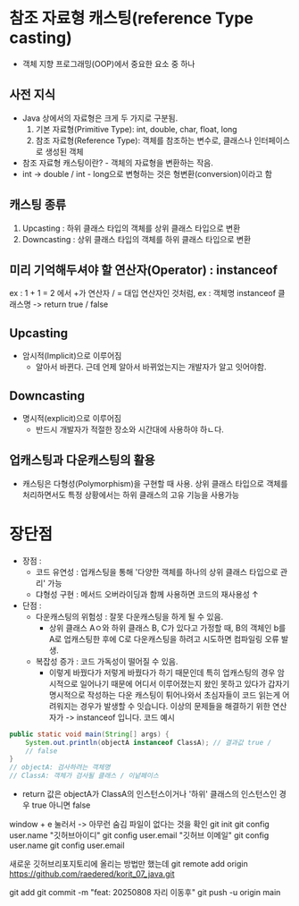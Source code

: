 # 참조 자료형 캐스팅(reference Type casting)
- 객체 지향 프로그래밍(OOP)에서 중요한 요소 중 하나
## 사전 지식
- Java 상에서의 자료형은 크게 두 가지로 구분됨.
    1. 기본 자료형(Primitive Type): int, double, char, float, long
    2. 참조 자료형(Reference Type): 객체를 참조하는 변수로, 클래스나 인터페이스로 생성된 객체
- 참조 자료형 캐스팅이란? - 객체의 자료형을 변환하는 작음.
- int -> double / int - long으로 변형하는 것은 형변환(conversion)이라고 함

## 캐스팅 종류
1. Upcasting : 하위 클래스 타입의 객체를 상위 클래스 타입으로 변환
2. Downcasting : 상위 클래스 타입의 객체를 하위 클래스 타입으로 변환

## 미리 기억해두셔야 할 연산자(Operator) : instanceof
ex : 1 + 1 = 2 에서 +가 연산자 / = 대입 연산자인 것처럼,
ex : 객체명 instanceof 클래스명 -> return true / false

## Upcasting
- 암시적(Implicit)으로 이루어짐
  - 알아서 바뀐다. 근데 언제 알아서 바뀌었는지는 개발자가 알고 잇어야함.

## Downcasting
- 명시적(explicit)으로 이루어짐
  - 반드시 개발자가 적절한 장소와 시간대에 사용하야 하ㄴ다.

## 업캐스팅과 다운캐스팅의 활용
- 캐스팅은 다형성(Polymorphism)을 구현할 때 사용. 상위 클래스 타입으로 객체를 처리하면서도 특정 상황에서는 하위 클래스의 고유 기능을 사용가능
# 장단점
- 장점 :
  - 코드 유연성 : 업캐스팅을 통해 '다양한 객체를 하나의 상위 클래스 타입으로 관리' 가능
  - 댜형성 구현 : 메서드 오버라이딩과 함께 사용하면 코드의 재사용성 ↑
- 단점 :
  - 다운캐스팅의 위험성 : 잘못 다운캐스팅을 하게 될 수 있음.
    - 상위 클래스 Aㅇ와 하위 클래스 B, C가 있다고 가정할 때, B의 객체인 b를 A로 업캐스팅한 후에 C로 다운캐스팅을 하려고 시도하면 컴파일링 오류 발생.
  - 복잡성 증가 : 코드 가독성이 떨어질 수 있음.
    - 이렇게 바꿨다가 저렇게 바꿨다가 하기 때문인데 특히 업캐스팅의 경우 암시적으로 일어나기 때문에 어디서 이루어졌는지 왔인 못하고 있다가 갑자기 명시적으로
      작성하는 다운 캐스팅이 튀어나와서 초심자들이 코드 읽는게 어려워지는 경우가 발생할 수 잇습니다.
      이상의 문제들을 해결하기 위한 연산자가 -> instanceof 입니다.
    코드 예시
```java
public static void main(String[] args) {
    System.out.println(objectA instanceof ClassA); // 결과값 true /
    // false
}
// objectA: 검사하려는 객체명
// ClassA: 객체가 검사될 클래스 / 이넡페이스
```

- return 값은 objectA가 ClassA의 인스턴스이거나 '하위' 클래스의 인스턴스인 경우 true 아니면 false

window + e 눌러서 -> 아무런 숨김 파일이 없다는 것을 확인
git init
git config user.name "깃허브아이디"
git config user.email "깃허브 이메일"
git config user.name
git config user.email

새로운 깃허브리포지토리에 올리는 방법만 했는데
git remote add origin https://github.com/raedered/korit_07_java.git

git add
git commit -m "feat: 20250808 자리 이동후"
git push -u origin main
